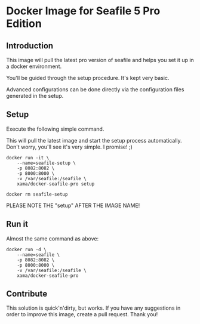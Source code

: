 # Docker Image for Seafile 5 Pro Edition

## Introduction

This image will pull the latest pro version of seafile and helps you set it up in a docker environment.

You'll be guided through the setup procedure. It's kept very basic.

Advanced configurations can be done directly via the configuration files generated in the setup.

## Setup

Execute the following simple command.

This will pull the latest image and start the setup process automatically.
Don't worry, you'll see it's very simple. I promise! ;)

```
docker run -it \
	--name=seafile-setup \
	-p 8082:8082 \
	-p 8000:8000 \
	-v /var/seafile:/seafile \
	xama/docker-seafile-pro setup
	
docker rm seafile-setup
```

PLEASE NOTE THE "setup" AFTER THE IMAGE NAME!

## Run it

Almost the same command as above:

```
docker run -d \
	--name=seafile \
	-p 8082:8082 \
	-p 8000:8000 \
	-v /var/seafile:/seafile \
	xama/docker-seafile-pro
```

## Contribute

This solution is quick'n'dirty, but works.
If you have any suggestions in order to improve this image, create a pull request. Thank you!
